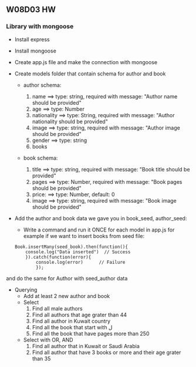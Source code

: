 ## W08D03 HW
### Library with mongoose
* Install express
* Install mongoose 
* Create app.js file and make the connection with mongoose
* Create models folder that contain schema for author and book
    * author schema:
        1. name ==> type: string, required with message: "Author name should be provided"
        2. age ==> type: Number
        3. nationality ==> type: String, required with message: "Author nationality should be provided"
        4. image ==> type: string, required with message: "Author image should be provided"
        5. gender  ==> type: string
        6. books 

    * book schema:
        1. title ==> type: string, required with message: "Book title should be provided"
        2. pages ==> type: Number, required with message: "Book pages should be provided"
        3. price: ==> type: Number, default: 0
        4. image ==> type: string, required with message: "Book image should be provided"

* Add the author and book data we gave you in book_seed, author_seed:
    *  Write a command and run it ONCE for each model in app.js for example if we want to insert books from seed file: 

    ```
    Book.insertMany(seed_book).then(function(){
        console.log("Data inserted")  // Success
        }).catch(function(error){
            console.log(error)      // Failure
            });
    ```
and do the same for Author with seed_author data

* Querying
    * Add at least 2 new author and book
    * Select
        1. Find all male authors
        2. Find all authors that age grater than 44
        3. Find all author in Kuwait country
        4. Find all the book that start with ل
        5. Find all the book that have pages more than 250 
    * Select with OR, AND 
        1. Find all author that in Kuwait or Saudi Arabia
        2. Find all author that have 3 books or more and their age grater than 35
